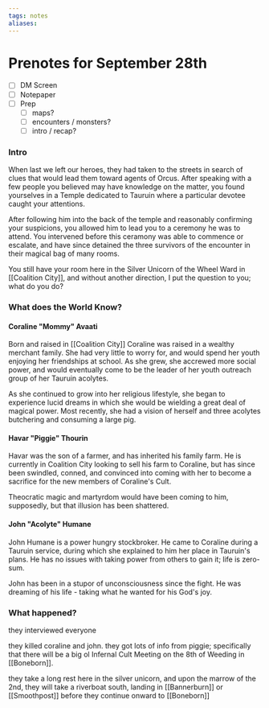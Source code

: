```yaml
---
tags: notes
aliases:
---
```


# Prenotes for September 28th
- [ ] DM Screen
- [ ] Notepaper
- [ ] Prep
	- [ ] maps?
	- [ ] encounters / monsters?
	- [ ] intro / recap?

### Intro

When last we left our heroes, they had taken to the streets in search of clues that would lead them toward agents of Orcus. After speaking with a few people you believed may have knowledge on the matter, you found yourselves in a Temple dedicated to Tauruin where a particular devotee caught your attentions.

After following him into the back of the temple and reasonably confirming your suspicions, you allowed him to lead you to a ceremony he was to attend. You intervened before this ceramony was able to commence or escalate, and have since detained the three survivors of the encounter in their magical bag of many rooms.

You still have your room here in the Silver Unicorn of the Wheel Ward in [[Coalition City]], and without another direction, I put the question to you; what do you do?

### What does the World Know?

#### Coraline "Mommy" Avaati
Born and raised in [[Coalition City]] Coraline was raised in a wealthy merchant family. She had very little to worry for, and would spend her youth enjoying her friendships at school. As she grew, she accrewed more social power, and would eventually come to be the leader of her youth outreach group of her Tauruin acolytes.

As she continued to grow into her religious lifestyle, she began to experience lucid dreams in which she would be wielding a great deal of magical power. Most recently, she had a vision of herself and three acolytes butchering and consuming a large pig.

#### Havar "Piggie" Thourin
Havar was the son of a farmer, and has inherited his family farm. He is currently in Coalition City looking to sell his farm to Coraline, but has since been swindled, conned, and convinced into coming with her to become a sacrifice for the new members of Coraline's Cult. 

Theocratic magic and martyrdom would have been coming to him, supposedly, but that illusion has been shattered.

#### John "Acolyte" Humane
John Humane is a power hungry stockbroker. He came to Coraline during a Tauruin service, during which she explained to him her place in Tauruin's plans. He has no issues with taking power from others to gain it; life is zero-sum.

John has been in a stupor of unconsciousness since the fight. He was dreaming of his life - taking what he wanted for his God's joy. 

### What happened?

they interviewed everyone

they killed coraline and john. they got lots of info from piggie; specifically that there will be a big ol Infernal Cult Meeting on the 8th of Weeding in [[Boneborn]].

they take a long rest here in the silver unicorn, and upon the marrow of the 2nd, they will take a riverboat south, landing in [[Bannerburn]] or [[Smoothpost]] before they continue onward to [[Boneborn]]

